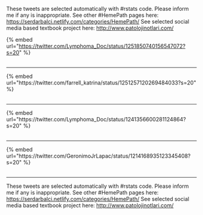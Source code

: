 

These tweets are selected automatically with #rstats code. Please inform me if any is inappropriate.
See other #HemePath pages here: https://serdarbalci.netlify.com/categories/HemePath/ 
See selected social media based textbook project here: http://www.patolojinotlari.com/

{% embed url="https://twitter.com/Lymphoma_Doc/status/1251850740156547072?s=20" %}<br>
<br>
<hr>
{% embed url="https://twitter.com/farrell_katrina/status/1251257120269484033?s=20" %}<br>
<br>
<hr>
{% embed url="https://twitter.com/Lymphoma_Doc/status/1241356600281124864?s=20" %}<br>
<br>
<hr>
{% embed url="https://twitter.com/GeronimoJrLapac/status/1214168935123345408?s=20" %}<br>
<br>
<hr>


These tweets are selected automatically with #rstats code. Please inform me if any is inappropriate.
See other #HemePath pages here: https://serdarbalci.netlify.com/categories/HemePath/ 
See selected social media based textbook project here: http://www.patolojinotlari.com/
